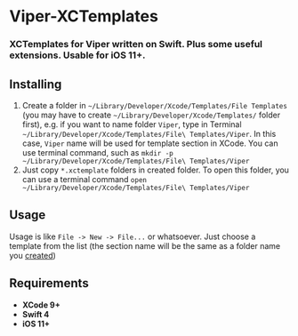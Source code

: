 # Viper-XCTemplates
### XCTemplates for Viper written on Swift. Plus some useful extensions. Usable for iOS 11+.

## Installing
1) Create a folder in `~/Library/Developer/Xcode/Templates/File Templates` (you may have to create `~/Library/Developer/Xcode/Templates/` folder first), e.g. if you want to name folder `Viper`, type in Terminal `~/Library/Developer/Xcode/Templates/File\ Templates/Viper`. In this case, `Viper` name will be used for template section in XCode.
You can use terminal command, such as `mkdir -p ~/Library/Developer/Xcode/Templates/File\ Templates/Viper`
2) Just copy `*.xctemplate` folders in created folder. To open this folder, you can use a terminal command `open ~/Library/Developer/Xcode/Templates/File\ Templates/Viper`

## Usage
Usage is like `File -> New -> File...` or whatsoever. Just choose a template from the list (the section name will be the same as a folder name you [created](#installing))

## Requirements
+ **XCode 9+**
+ **Swift 4**
+ **iOS 11+**

